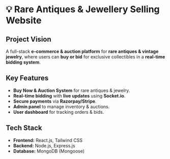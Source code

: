 # 💡 Rare Antiques & Jewellery Selling Website

##  Project Vision
A full-stack **e-commerce & auction platform** for **rare antiques & vintage jewelry**, where users can **buy or bid** for exclusive collectibles in a **real-time bidding system**.

##  Key Features
- **Buy Now & Auction System** for rare antiques & jewelry.
- **Real-time bidding** with **live updates** using **Socket.io**.
- **Secure payments** via **Razorpay/Stripe**.
- **Admin panel** to manage inventory & auctions.
- **User dashboard** for tracking orders & bids.

##  Tech Stack
- **Frontend:** React.js, Tailwind CSS  
- **Backend:** Node.js, Express.js  
- **Database:** MongoDB (Mongoose)  
